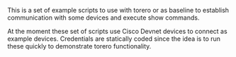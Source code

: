 This is a set of example scripts to use with torero or as baseline to establish communication with some devices and execute show commands.

At the moment these set of scripts use Cisco Devnet devices to connect as example devices. Credentials are statically coded since the idea is to run these quickly to demonstrate torero functionality. 
